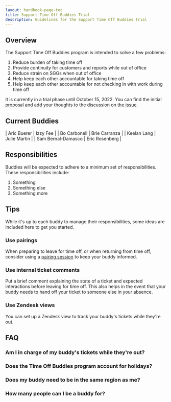 ```yaml
---
layout: handbook-page-toc
title: Support Time Off Buddies Trial
description: Guidelines for the Support Time Off Buddies trial
---
```


## Overview

The Support Time Off Buddies program is intended to solve a few problems:

1. Reduce burden of taking time off
1. Provide continuity for customers and reports while out of office
1. Reduce strain on SGGs when out of office
1. Help keep each other accountable for taking time off
1. Help keep each other accountable for not checking in with work during time off

It is currently in a trial phase until October 15, 2022. You can find the
initial proposal and add your thoughts to the discussion on
[the issue](https://gitlab.com/gitlab-com/support/support-team-meta/-/issues/4481).

## Current Buddies

| Aric Buerer        | Izzy Fee       |
| Bo Carbonell       | Brie Carranza  |
| Keelan Lang        | Julie Martin   |
| Sam Bernal-Damasco | Eric Rosenberg |

## Responsibilities

Buddies will be expected to adhere to a minimum set of responsibilities. These
responsibilities include:

1. Something
1. Something else
1. Something more

## Tips

While it's up to each buddy to manage their responsibilities, some ideas are
included here to get you started.

### Use pairings

When preparing to leave for time off, or when returning from time off, consider
using a [pairing session](https://gitlab.com/gitlab-com/support/support-pairing/)
to keep your buddy informed.

### Use internal ticket comments

Put a brief comment explaining the state of a ticket and expected interactions
before leaving for time off. This also helps in the event that your buddy needs
to hand off your ticket to someone else in your absence.

### Use Zendesk views

You can set up a Zendesk view to track your buddy's tickets while they're out.

## FAQ

### Am I in charge of my buddy's tickets while they're out?

### Does the Time Off Buddies program account for holidays?

### Does my buddy need to be in the same region as me?

### How many people can I be a buddy for?
